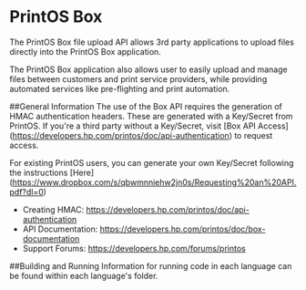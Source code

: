 # PrintOS Box

The PrintOS Box file upload API allows 3rd party applications to upload files directly into the PrintOS Box application.

The PrintOS Box application also allows user to easily upload and manage files between customers and print service providers, while providing automated services like pre-flighting and print automation.

##General Information
The use of the Box API requires the generation of HMAC authentication headers. These are generated with a Key/Secret from PrintOS.
If you're a third party without a Key/Secret, visit [Box API Access] (https://developers.hp.com/printos/doc/api-authentication) to request access.

For existing PrintOS users, you can generate your own Key/Secret following the instructions [Here] (https://www.dropbox.com/s/qbwmnniehw2jn0s/Requesting%20an%20API.pdf?dl=0)

* Creating HMAC: https://developers.hp.com/printos/doc/api-authentication
* API Documentation: https://developers.hp.com/printos/doc/box-documentation
* Support Forums: https://developers.hp.com/forums/printos

##Building and Running
Information for running code in each language can be found within each language's folder.
